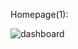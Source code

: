 Homepage(1):

![dashboard](https://github.com/user-attachments/assets/c2ef2584-3aac-460a-9fdc-1efafac79022)
